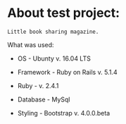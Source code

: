 # About test project:
	Little book sharing magazine.

What was used:

* OS -  Ubunty v. 16.04 LTS

* Framework - Ruby on Rails v. 5.1.4

* Ruby - v. 2.4.1

* Database  - MySql

* Styling  - Bootstrap v. 4.0.0.beta


